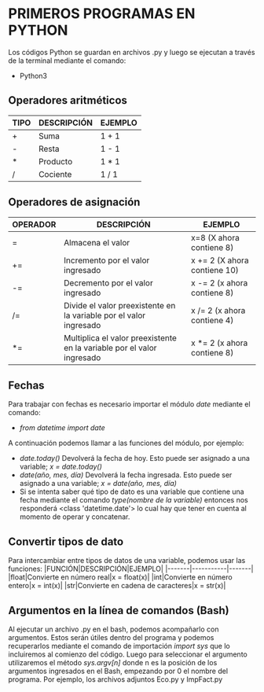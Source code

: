 # **PRIMEROS PROGRAMAS EN PYTHON**

Los códigos Python se guardan en archivos .py y luego se ejecutan a través de la terminal mediante el comando:
* Python3 <Nombre del programa>

## **Operadores aritméticos**
|TIPO|DESCRIPCIÓN|EJEMPLO|
|----|-----------|-------|
|+|Suma|1 + 1|
|-|Resta|1 - 1|
|*|Producto|1 * 1|
|/|Cociente|1 / 1|

## **Operadores de asignación**
|OPERADOR|DESCRIPCIÓN|EJEMPLO|
|--------|-------|-------|
|=|Almacena el valor|x=8 (X ahora contiene 8)|
|+=|Incremento por el valor ingresado|x += 2 (X ahora contiene 10)|
|-=|Decremento por el valor ingresado|x -= 2 (x ahora contiene 8)|
|/=|Divide el valor preexistente en la variable por el valor ingresado|x /= 2 (x ahora contiene 4)|
|*=|Multiplica el valor preexistente en la variable por el valor ingresado|x *= 2 (x ahora contiene 8)|

## **Fechas**
Para trabajar con fechas es necesario importar el módulo *date* mediante el comando:
* *from datetime import date*

A continuación podemos llamar a las funciones del módulo, por ejemplo:
* *date.today()* Devolverá la fecha de hoy. Esto puede ser asignado a una variable; *x = date.today()*
* *date(año, mes, día)* Devolverá la fecha ingresada. Esto puede ser asignado a una variable; *x = date(año, mes, día)*
* Si se intenta saber qué tipo de dato es una variable que contiene una fecha mediante el comando *type(nombre de la variable)* entonces nos responderá <class 'datetime.date'> lo cual hay que tener en cuenta al momento de operar y concatenar.

## **Convertir tipos de dato**
Para intercambiar entre tipos de datos de una variable, podemos usar las funciones:
|FUNCIÓN|DESCRIPCIÓN|EJEMPLO|
|-------|-----------|-------|
|float|Convierte en número real|x = float(x)|
|int|Convierte en número entero|x = int(x)|
|str|Convierte en cadena de caracteres|x = str(x)|

## **Argumentos en la línea de comandos (Bash)**
Al ejecutar un archivo .py en el bash, podemos acompañarlo con argumentos. Estos serán útiles dentro del programa y podemos recuperarlos mediante el comando de importación *import sys* que lo incluiremos al comienzo del código. Luego para seleccionar el argumento utilizaremos el método *sys.argv[n]* donde n es la posición de los argumentos ingresados en el Bash, empezando por 0 el nombre del programa. Por ejemplo, los archivos adjuntos Eco.py y ImpFact.py 
